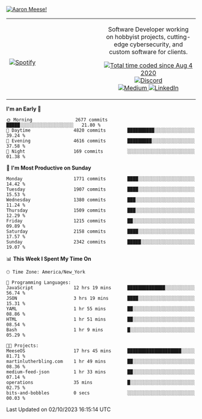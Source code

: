 [![Aaron Meese!](https://user-images.githubusercontent.com/17814535/88975338-a2aabf00-d27f-11ea-963f-8a19608716b4.png)](https://github.com/ajmeese7/readme-ascii "README ASCII")

<!-- Modified from project here: https://github.com/novatorem/novatorem -->
<table width="100%">
  <tr>
  <td width="50%">

&nbsp; <br> [![Spotify](https://ajmeese7.vercel.app/api/spotify)](https://open.spotify.com/user/ajmeese)

  </td>
  <td width="50%">
    <p align="center">
    Software Developer working on hobbyist projects, cutting-edge cybersecurity, and custom software for clients.
    </p>
    <p align="center">
      <a href="https://wakatime.com/@f726891d-3b02-46cd-9b60-e8c59f9e2b14">
        <img src="https://wakatime.com/badge/user/f726891d-3b02-46cd-9b60-e8c59f9e2b14.svg" alt="Total time coded since Aug 4 2020" title="WakaTime" />
      </a>
      <a href="http://link.aaronmeese.com/discord">
        <img src="https://img.shields.io/badge/discord-ajmeese7%234835-369?style=flat-square&logo=discord&logoColor=white&color=purple" alt="Discord" title="Discord">
      </a>
      <br />
      <a href="https://link.aaronmeese.com/medium">
        <img src="https://img.shields.io/badge/medium-ajmeese7-1DB954?style=flat-square&logo=medium&logoColor=white" alt="Medium" title="Medium">
      </a>
      <a href="https://link.aaronmeese.com/linkedin">
        <img src="https://img.shields.io/badge/linkedIn-aaronmeese-1DB954?style=flat-square&logo=linkedin&logoColor=white&color=blue" alt="LinkedIn" title="LinkedIn">
      </a>
    </p>
  </td>

</table>

[//]: <> (The `&nbsp;` is to have Aphelion take up more space)

<!--START_SECTION:waka-->
**I'm an Early 🐤** 

```text
🌞 Morning                2677 commits        █████░░░░░░░░░░░░░░░░░░░░   21.80 % 
🌆 Daytime                4820 commits        ██████████░░░░░░░░░░░░░░░   39.24 % 
🌃 Evening                4616 commits        █████████░░░░░░░░░░░░░░░░   37.58 % 
🌙 Night                  169 commits         ░░░░░░░░░░░░░░░░░░░░░░░░░   01.38 % 
```
📅 **I'm Most Productive on Sunday** 

```text
Monday                   1771 commits        ████░░░░░░░░░░░░░░░░░░░░░   14.42 % 
Tuesday                  1907 commits        ████░░░░░░░░░░░░░░░░░░░░░   15.53 % 
Wednesday                1380 commits        ███░░░░░░░░░░░░░░░░░░░░░░   11.24 % 
Thursday                 1509 commits        ███░░░░░░░░░░░░░░░░░░░░░░   12.29 % 
Friday                   1215 commits        ██░░░░░░░░░░░░░░░░░░░░░░░   09.89 % 
Saturday                 2158 commits        ████░░░░░░░░░░░░░░░░░░░░░   17.57 % 
Sunday                   2342 commits        █████░░░░░░░░░░░░░░░░░░░░   19.07 % 
```


📊 **This Week I Spent My Time On** 

```text
🕑︎ Time Zone: America/New_York

💬 Programming Languages: 
JavaScript               12 hrs 19 mins      ██████████████░░░░░░░░░░░   56.74 % 
JSON                     3 hrs 19 mins       ████░░░░░░░░░░░░░░░░░░░░░   15.31 % 
YAML                     1 hr 55 mins        ██░░░░░░░░░░░░░░░░░░░░░░░   08.86 % 
HTML                     1 hr 51 mins        ██░░░░░░░░░░░░░░░░░░░░░░░   08.54 % 
Bash                     1 hr 9 mins         █░░░░░░░░░░░░░░░░░░░░░░░░   05.29 % 

🐱‍💻 Projects: 
MeeseOS                  17 hrs 45 mins      ████████████████████░░░░░   81.71 % 
martinlutherbling.com    1 hr 49 mins        ██░░░░░░░░░░░░░░░░░░░░░░░   08.36 % 
medium-feed-json         1 hr 33 mins        ██░░░░░░░░░░░░░░░░░░░░░░░   07.14 % 
operations               35 mins             █░░░░░░░░░░░░░░░░░░░░░░░░   02.75 % 
bits-and-bobbles         0 secs              ░░░░░░░░░░░░░░░░░░░░░░░░░   00.03 % 
```


 Last Updated on 02/10/2023 16:15:14 UTC
<!--END_SECTION:waka-->
